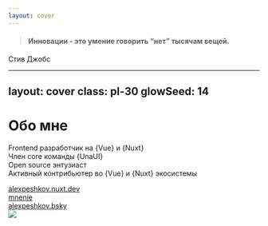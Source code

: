 ```yaml
---
layout: cover
---
```


> #### <span v-mark="0">Инновации</span> - это умение говорить “нет” тысячам вещей.

Стив Джобс

---
layout: cover
class: pl-30
glowSeed: 14
---

# Обо мне

<div class="[&>*]:important-leading-10 opacity-80">

Frontend разработчик на {Vue} и {Nuxt}<br>
Член core команды {UnaUI}<br>
Open source энтузиаст<br>
Активный контрибьютер во {Vue} и {Nuxt} экосистемы<br>

</div>

<div my-10 w-min flex="~ gap-1" items-center justify-center>
  <div i-ri-user-3-line op50 ma text-xl />
  <div><a href="https://alexpeshkov.nuxt.dev" target="_blank" class="border-none! font-300">alexpeshkov.nuxt.dev</a></div>
  <div i-ri-github-line op50 ma text-xl ml4/>
  <div><a href="https://github.com/mnenie" target="_blank" class="border-none! font-300">mnenie</a></div>
  <div i-meteor-icons:bluesky op50 ma text-xl ml4 />
  <div><a href="https://bsky.app/profile/alexpeshkov.bsky.social" target="_blank" class="border-none! font-300">alexpeshkov.bsky</a></div>
</div>

<img src="https://avatars.githubusercontent.com/u/121057011?v=4" rounded-full absolute top-38 right-15 w-46 />